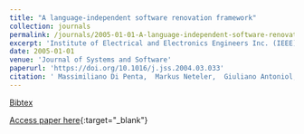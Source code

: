 ```yaml
---
title: "A language-independent software renovation framework"
collection: journals
permalink: /journals/2005-01-01-A-language-independent-software-renovation-framework
excerpt: 'Institute of Electrical and Electronics Engineers Inc. (IEEE), Los Alamitos, CA, USA, Scopus ID: 2-s2.0-18844449643, Cited by: 21'
date: 2005-01-01
venue: 'Journal of Systems and Software'
paperurl: 'https://doi.org/10.1016/j.jss.2004.03.033'
citation: ' Massimiliano Di Penta,  Markus Neteler,  Giuliano Antoniol,  Ettore Merlo, &quot;A language-independent software renovation framework.&quot; Journal of Systems and Software, 2005.'
---
```

[Bibtex](https://dblp.org/rec/bib/journals/jss/PentaNAM05)

[Access paper here](https://doi.org/10.1016/j.jss.2004.03.033){:target="_blank"}
